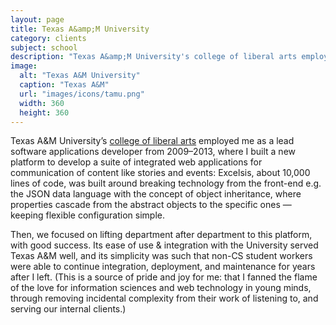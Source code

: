 ```yaml
---
layout: page
title: Texas A&amp;M University
category: clients
subject: school
description: "Texas A&amp;M University's college of liberal arts employed me as their lead web applications developer from 2009–2013."
image:
  alt: "Texas A&M University"
  caption: "Texas A&M"
  url: "images/icons/tamu.png"
  width: 360
  height: 360
---
```


Texas A&M  University’s
[college of liberal arts](http://liberalartsarchive.tamu.edu/html/home.html) employed me as a lead software applications developer
from 2009–2013,
where I built a new platform to develop a suite of integrated web applications
for communication of content like stories and events: Excelsis,
about 10,000 lines of code, was built around breaking technology
from the front-end e.g. the JSON data language with the concept
of object inheritance, where properties cascade from the abstract objects
to the specific ones — keeping flexible configuration simple.

Then, we focused on lifting department after department to this platform,
with good success. Its ease of use & integration with the University served
Texas A&M well, and its simplicity was such that non-CS student workers
were able to continue integration, deployment, and maintenance
for years after I left. (This is a source of pride and joy for me:
  that I fanned the flame of the love for information sciences and
  web technology in young minds, through removing incidental complexity
  from their work of listening to, and serving our internal clients.)
